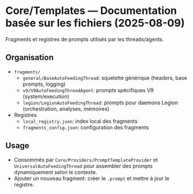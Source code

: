 # Core/Templates — Documentation basée sur les fichiers (2025-08-09)

Fragments et registres de prompts utilisés par les threads/agents.

## Organisation
- `fragments/`
  - `general/BaseAutoFeedingThread`: squelette générique (headers, base prompts, logging)
  - `v9/V9AutoFeedingThreadAgent`: prompts spécifiques V9 (system/execution)
  - `legion/LegionAutoFeedingThread`: prompts pour daemons Legion (orchestration, analyses, mémoires)
- Registres
  - `local_registry.json`: index local des fragments
  - `fragments_config.json`: configuration des fragments

## Usage
- Consommés par `Core/Providers/PromptTemplateProvider` et `UniversalAutoFeedingThread` pour assembler des prompts dynamiquement selon le contexte.
- Ajouter un nouveau fragment: créer le `.prompt` et mettre à jour le registre.
